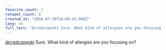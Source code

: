 ```yaml
---
favorite_count: 1
retweet_count: 0
created_at: "2018-07-28T16:09:43.000Z"
lang: en
full_text: "@rradczewski Sure. What kind of allergies are you focusing on?"
---
```


[@rradczewski](https://twitter.com/rradczewski) Sure. What kind of allergies are
you focusing on?
